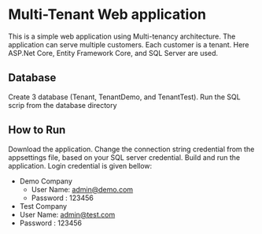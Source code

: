 # Multi-Tenant Web application
This is a simple web application using Multi-tenancy architecture. The application can serve multiple customers. Each customer is a tenant. Here ASP.Net Core, Entity Framework Core, and SQL Server are used. 
## Database
Create 3 database (Tenant, TenantDemo, and TenantTest). Run the SQL scrip from the database directory
## How to Run
Download the application. Change the connection string credential from the appsettings file, based on your SQL server credential. Build and run the application. Login credential is given bellow:
* Demo Company
  * User Name: admin@demo.com
  * Password : 123456
 * Test Company
  * User Name: admin@test.com
  * Password : 123456

